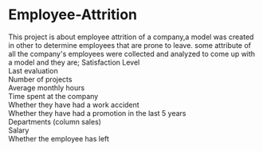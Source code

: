 # Employee-Attrition
This project is about employee attrition of a company,a model was created in other to determine employees that are prone to leave.
some attribute of all the company's employees were collected and analyzed to come up with a model and they are;
Satisfaction Level  
Last evaluation  
Number of projects  
Average monthly hours  
Time spent at the company  
Whether they have had a work accident  
Whether they have had a promotion in the last 5 years  
Departments (column sales)  
Salary  
Whether the employee has left  
